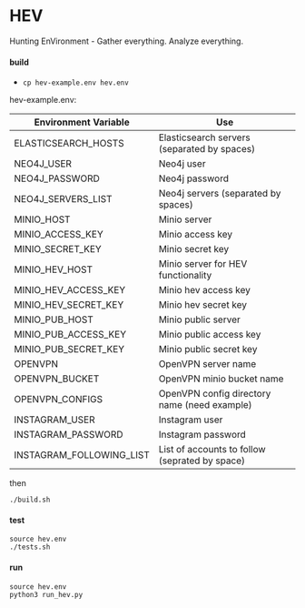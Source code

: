# HEV
Hunting EnVironment - Gather everything. Analyze everything. 

#### build

- `cp hev-example.env hev.env`

hev-example.env:

Environment Variable | Use
-|-
ELASTICSEARCH_HOSTS| Elasticsearch servers (separated by spaces)
NEO4J_USER| Neo4j user
NEO4J_PASSWORD| Neo4j password
NEO4J_SERVERS_LIST| Neo4j servers (separated by spaces)
MINIO_HOST| Minio server
MINIO_ACCESS_KEY| Minio access key
MINIO_SECRET_KEY| Minio secret key
MINIO_HEV_HOST| Minio server for HEV functionality
MINIO_HEV_ACCESS_KEY| Minio hev access key
MINIO_HEV_SECRET_KEY| Minio hev secret key
MINIO_PUB_HOST| Minio public server
MINIO_PUB_ACCESS_KEY| Minio public access key 
MINIO_PUB_SECRET_KEY| Minio public secret key
OPENVPN| OpenVPN server name
OPENVPN_BUCKET| OpenVPN minio bucket name
OPENVPN_CONFIGS| OpenVPN config directory name (need example)
INSTAGRAM_USER| Instagram user
INSTAGRAM_PASSWORD| Instagram password
INSTAGRAM_FOLLOWING_LIST| List of accounts to follow (seprated by space)

then

```
./build.sh
```

#### test
```
source hev.env
./tests.sh
```

#### run
```
source hev.env
python3 run_hev.py
```
